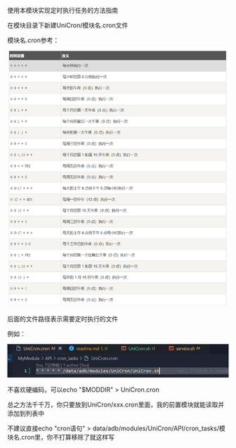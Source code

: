 使用本模块实现定时执行任务的方法指南

在模块目录下新建UniCron/模块名.cron文件

模块名.cron参考：

![1733927216504](images/readme/1733927216504.png)

后面的文件路径表示需要定时执行的文件

例如：

![1733927424623](images/readme/1733927424623.png)

不喜欢硬编码，可以echo "$MODDIR" > UniCron.cron

总之方法千千万，你只要放到UniCron/xxx.cron里面，我的前置模块就能读取并添加到列表中

不建议直接echo "cron语句" > data/adb/modules/UniCron/API/cron_tasks/模块名.cron里，你不打算移除了就这样写
